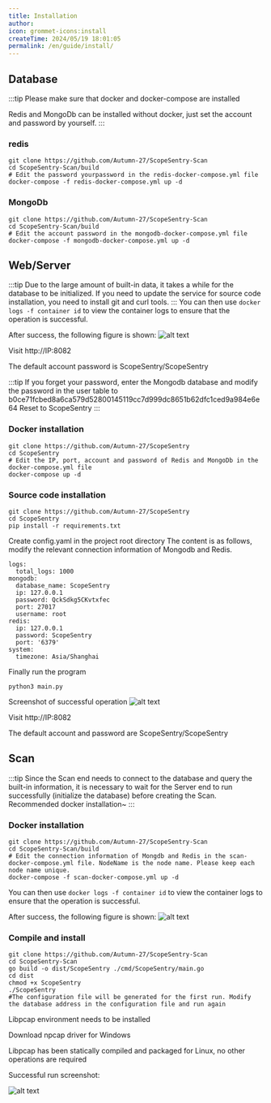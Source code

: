 ```yaml
---
title: Installation
author:
icon: grommet-icons:install
createTime: 2024/05/19 18:01:05
permalink: /en/guide/install/
---
```


## Database
:::tip
Please make sure that docker and docker-compose are installed

Redis and MongoDb can be installed without docker, just set the account and password by yourself.
:::
### redis
```
git clone https://github.com/Autumn-27/ScopeSentry-Scan
cd ScopeSentry-Scan/build
# Edit the password yourpassword in the redis-docker-compose.yml file
docker-compose -f redis-docker-compose.yml up -d
```
### MongoDb
```
git clone https://github.com/Autumn-27/ScopeSentry-Scan
cd ScopeSentry-Scan/build
# Edit the account password in the mongodb-docker-compose.yml file
docker-compose -f mongodb-docker-compose.yml up -d
```

## Web/Server

:::tip
Due to the large amount of built-in data, it takes a while for the database to be initialized. If you need to update the service for source code installation, you need to install git and curl tools.
:::
You can then use `docker logs -f container id` to view the container logs to ensure that the operation is successful.

After success, the following figure is shown:
![alt text](/images/docker-server.png)

Visit http://IP:8082

The default account password is ScopeSentry/ScopeSentry

:::tip
If you forget your password, enter the Mongodb database and modify the password in the user table to b0ce71fcbed8a6ca579d52800145119cc7d999dc8651b62dfc1ced9a984e6e64
Reset to ScopeSentry
:::




### Docker installation
```
git clone https://github.com/Autumn-27/ScopeSentry
cd ScopeSentry
# Edit the IP, port, account and password of Redis and MongoDb in the docker-compose.yml file
docker-compose up -d
```

### Source code installation
```
git clone https://github.com/Autumn-27/ScopeSentry
cd ScopeSentry
pip install -r requirements.txt
```
Create config.yaml in the project root directory
The content is as follows, modify the relevant connection information of Mongodb and Redis.
```
logs:
  total_logs: 1000
mongodb:
  database_name: ScopeSentry
  ip: 127.0.0.1
  password: QckSdkg5CKvtxfec
  port: 27017
  username: root
redis:
  ip: 127.0.0.1
  password: ScopeSentry
  port: '6379'
system:
  timezone: Asia/Shanghai
```
Finally run the program
```
python3 main.py
```
Screenshot of successful operation
![alt text](/images/image.png)

Visit http://IP:8082

The default account and password are ScopeSentry/ScopeSentry

## Scan

:::tip
Since the Scan end needs to connect to the database and query the built-in information, it is necessary to wait for the Server end to run successfully (initialize the database) before creating the Scan. Recommended docker installation~
:::

### Docker installation

```
git clone https://github.com/Autumn-27/ScopeSentry-Scan
cd ScopeSentry-Scan/build
# Edit the connection information of Mongdb and Redis in the scan-docker-compose.yml file. NodeName is the node name. Please keep each node name unique.
docker-compose -f scan-docker-compose.yml up -d
```
You can then use `docker logs -f container id` to view the container logs to ensure that the operation is successful.

After success, the following figure is shown:
![alt text](/images/image-1.png)

### Compile and install
```
git clone https://github.com/Autumn-27/ScopeSentry-Scan
cd ScopeSentry-Scan
go build -o dist/ScopeSentry ./cmd/ScopeSentry/main.go
cd dist
chmod +x ScopeSentry
./ScopeSentry
#The configuration file will be generated for the first run. Modify the database address in the configuration file and run again
```

Libpcap environment needs to be installed

Download npcap driver for Windows

Libpcap has been statically compiled and packaged for Linux, no other operations are required

Successful run screenshot:

![alt text](/images/image-1.png)